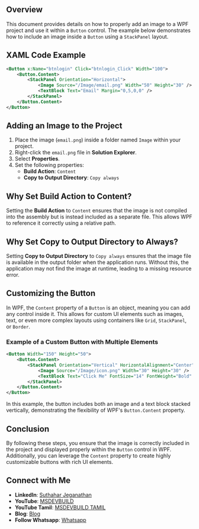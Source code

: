 ## Overview
This document provides details on how to properly add an image to a WPF project and use it within a `Button` control. The example below demonstrates how to include an image inside a `Button` using a `StackPanel` layout.

## XAML Code Example
```xml
<Button x:Name="btnlogin" Click="btnlogin_Click" Width="100">
    <Button.Content>
        <StackPanel Orientation="Horizontal">
            <Image Source="/Image/email.png" Width="50" Height="30" />
            <TextBlock Text="Email" Margin="0,5,0,0" />
        </StackPanel>
    </Button.Content>
</Button>
```

## Adding an Image to the Project
1. Place the image (`email.png`) inside a folder named `Image` within your project.
2. Right-click the `email.png` file in **Solution Explorer**.
3. Select **Properties**.
4. Set the following properties:
   - **Build Action**: `Content`
   - **Copy to Output Directory**: `Copy always`

## Why Set Build Action to Content?
Setting the **Build Action** to `Content` ensures that the image is not compiled into the assembly but is instead included as a separate file. This allows WPF to reference it correctly using a relative path.

## Why Set Copy to Output Directory to Always?
Setting **Copy to Output Directory** to `Copy always` ensures that the image file is available in the output folder when the application runs. Without this, the application may not find the image at runtime, leading to a missing resource error.

## Customizing the Button
In WPF, the `Content` property of a `Button` is an object, meaning you can add any control inside it. This allows for custom UI elements such as images, text, or even more complex layouts using containers like `Grid`, `StackPanel`, or `Border`.

### Example of a Custom Button with Multiple Elements
```xml
<Button Width="150" Height="50">
    <Button.Content>
        <StackPanel Orientation="Vertical" HorizontalAlignment="Center">
            <Image Source="/Image/icon.png" Width="30" Height="30" />
            <TextBlock Text="Click Me" FontSize="14" FontWeight="Bold" />
        </StackPanel>
    </Button.Content>
</Button>
```
In this example, the button includes both an image and a text block stacked vertically, demonstrating the flexibility of WPF's `Button.Content` property.

## Conclusion
By following these steps, you ensure that the image is correctly included in the project and displayed properly within the `Button` control in WPF. Additionally, you can leverage the `Content` property to create highly customizable buttons with rich UI elements.

## Connect with Me
- **LinkedIn**: [Suthahar Jeganathan](https://www.linkedin.com/in/jssuthahar/)
- **YouTube**: [MSDEVBUILD](https://www.youtube.com/@MSDEVBUILD)
- **YouTube Tamil**: [MSDEVBUILD TAMIL](https://www.youtube.com/@MSDEVBUILDTamil)
- **Blog**: [Blog](https://www.msdevbuild.com/)
- **Follow Whatsapp**: [Whatsapp](https://www.whatsapp.com/channel/0029Va5j2rHEFeXcTlUhQB0J)

